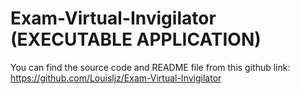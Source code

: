 # Exam-Virtual-Invigilator (EXECUTABLE APPLICATION)

You can find the source code and README file from this github link: https://github.com/Louisljz/Exam-Virtual-Invigilator
